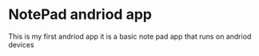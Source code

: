 # NotePad andriod app
 This is my first andriod app it is a basic  note pad app that runs on andriod devices
